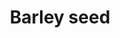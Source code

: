 ---
layout: item
title: Barley seed
item-id: 5305
datatable: true
id: 5305
name: "Barley seed"
members: true
lowalch: 0
highalch: 1
examine: "A barley seed - plant in a hops patch."
monsters:
  - id: 6604
    name: "Mammoth"
    members: true
    combat_level: 80
    wiki_url: "https://oldschool.runescape.wiki/w/Mammoth"
    drops:
      - quantity: "4"
        rarity: 0.046875
        drop_requirements: null
---